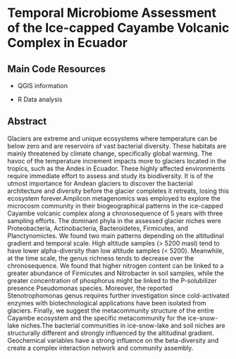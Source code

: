 # Temporal Microbiome Assessment of the Ice-capped Cayambe Volcanic Complex in Ecuador


## Main Code Resources

* QGIS information

* R Data analysis

## Abstract 

Glaciers are extreme and unique ecosystems where temperature can be below zero and are reservoirs of vast bacterial diversity.
These habitats are mainly threatened by climate change, specifically global warming. 
The havoc of the temperature increment impacts more to glaciers located in the tropics, such as the Andes in Ecuador.
These highly affected environments require immediate effort to assess and study its biodiversity. 
It is of the utmost importance for Andean glaciers to discover the bacterial architecture and diversity before the glacier completes it retreats,
losing this ecosystem forever.Amplicon metagenomics was employed to explore the microcosm community in their biogeographical 
patterns in the ice-capped Cayambe volcanic complex along a chronosequence of 5 years with three sampling efforts.
The dominant phyla in the assessed glacier niches were Proteobacteria, Actinobacteria, Bacteroidetes, 
Firmicutes, and Planctynomictes. We found two main patterns depending on the altitudinal gradient and temporal scale. 
High altitude samples (> 5200 masl) tend to have lower alpha-diversity than low altitude samples 
(< 5200). Meanwhile, at the time scale, the genus richness tends to decrease over the chronosequence. 
We found that higher nitrogen content can be linked to a greater abundance of Firmicutes 
and Nitrobacter in soil samples, while the greater concentration of phosphorus might be linked 
to the P-solubilizer presence Pseudomonas species. Moreover, the reported Stenotrophomonas genus
requires further investigation since cold-activated enzymes with biotechnological applications have been 
isolated from glaciers. Finally, we suggest the metacommunity structure of the entire Cayambe ecosystem and the 
specific metacommunity for the ice-snow-lake niches.The bacterial communities in ice-snow-lake and soil niches are structurally
different and strongly influenced by the altitudinal gradient. Geochemical variables have a strong influence on the beta-diversity
and create a complex interaction network and community assembly.
